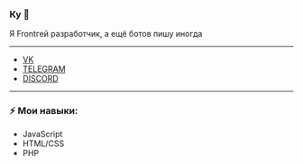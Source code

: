 ### Ку 👋
Я Frontгей разработчик, а ещё ботов пишу иногда

---
- [VK](https://vk.com/artemcashov)
- [TELEGRAM](https://t.me/artemcashov)
- [DISCORD](https://discord.com/invite/AmtY2DHyWE)
---

### ⚡ Мои навыки:
- JavaScript
- HTML/CSS
- PHP
